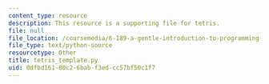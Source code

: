 ```yaml
---
content_type: resource
description: This resource is a supporting file for tetris.
file: null
file_location: /coursemedia/6-189-a-gentle-introduction-to-programming-using-python-january-iap-2011/0dfbd16180c26babf3edcc57bf50c1f7_tetris_template.py
file_type: text/python-source
resourcetype: Other
title: tetris_template.py
uid: 0dfbd161-80c2-6bab-f3ed-cc57bf50c1f7
---
```


